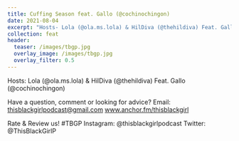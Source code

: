 ```yaml
---
title: Cuffing Season feat. Gallo (@cochinochingon)
date: 2021-08-04
excerpt: "Hosts- Lola (@ola.ms.lola) & HilDiva (@thehildiva) Feat. Gallo (@cochinochingon)"
collection: feat
header:
  teaser: /images/tbgp.jpg
  overlay_image: /images/tbgp.jpg
  overlay_filter: 0.5
---
```


<!--<iframe src="https://open.spotify.com/embed/episode/6mDtKwXnxetgWePJnkMUs9" width="80%" height="175" frameBorder="0" allowtransparency="true" allow="encrypted-media"></iframe>-->

Hosts: Lola (@ola.ms.lola) & HilDiva (@thehildiva) Feat. Gallo (@cochinochingon)

Have a question, comment or looking for advice? Email: thisblackgirlpodcast@gmail.com www.anchor.fm/thisblackgirl

Rate & Review us! #TBGP Instagram: @thisblackgirlpodcast Twitter: @ThisBlackGirlP
